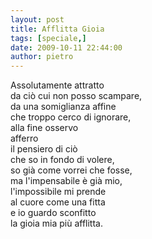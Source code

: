 ```yaml
---
layout: post
title: Afflitta Gioia
tags: [speciale,]
date: 2009-10-11 22:44:00
author: pietro
---
```

Assolutamente attratto<br/>da ciò cui non posso scampare,<br/>da una somiglianza affine<br/>che troppo cerco di ignorare,<br/>alla fine osservo<br/>afferro<br/>il pensiero di ciò<br/>che so in fondo di volere,<br/>so già come vorrei che fosse,<br/>ma l'impensabile è già mio,<br/>l'impossibile mi prende<br/>al cuore come una fitta<br/>e io guardo sconfitto<br/>la gioia mia più afflitta.

